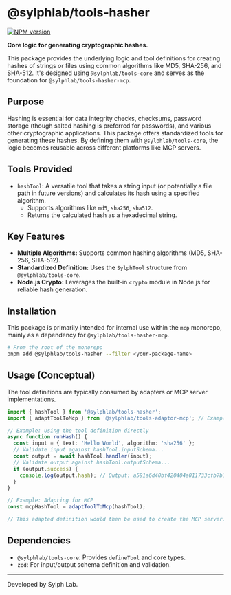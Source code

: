 # @sylphlab/tools-hasher

[![NPM version](https://img.shields.io/npm/v/@sylphlab/tools-hasher?style=flat-square)](https://www.npmjs.com/package/@sylphlab/tools-hasher)

**Core logic for generating cryptographic hashes.**

This package provides the underlying logic and tool definitions for creating hashes of strings or files using common algorithms like MD5, SHA-256, and SHA-512. It's designed using `@sylphlab/tools-core` and serves as the foundation for `@sylphlab/tools-hasher-mcp`.

## Purpose

Hashing is essential for data integrity checks, checksums, password storage (though salted hashing is preferred for passwords), and various other cryptographic applications. This package offers standardized tools for generating these hashes. By defining them with `@sylphlab/tools-core`, the logic becomes reusable across different platforms like MCP servers.

## Tools Provided

*   `hashTool`: A versatile tool that takes a string input (or potentially a file path in future versions) and calculates its hash using a specified algorithm.
    *   Supports algorithms like `md5`, `sha256`, `sha512`.
    *   Returns the calculated hash as a hexadecimal string.

## Key Features

*   **Multiple Algorithms:** Supports common hashing algorithms (MD5, SHA-256, SHA-512).
*   **Standardized Definition:** Uses the `SylphTool` structure from `@sylphlab/tools-core`.
*   **Node.js Crypto:** Leverages the built-in `crypto` module in Node.js for reliable hash generation.

## Installation

This package is primarily intended for internal use within the `mcp` monorepo, mainly as a dependency for `@sylphlab/tools-hasher-mcp`.

```bash
# From the root of the monorepo
pnpm add @sylphlab/tools-hasher --filter <your-package-name>
```

## Usage (Conceptual)

The tool definitions are typically consumed by adapters or MCP server implementations.

```typescript
import { hashTool } from '@sylphlab/tools-hasher';
import { adaptToolToMcp } from '@sylphlab/tools-adaptor-mcp'; // Example adapter

// Example: Using the tool definition directly
async function runHash() {
  const input = { text: 'Hello World', algorithm: 'sha256' };
  // Validate input against hashTool.inputSchema...
  const output = await hashTool.handler(input);
  // Validate output against hashTool.outputSchema...
  if (output.success) {
    console.log(output.hash); // Output: a591a6d40bf420404a011733cfb7b190d62c65bf0bcda32b57b277d9ad9f146e
  }
}

// Example: Adapting for MCP
const mcpHashTool = adaptToolToMcp(hashTool);

// This adapted definition would then be used to create the MCP server.
```

## Dependencies

*   `@sylphlab/tools-core`: Provides `defineTool` and core types.
*   `zod`: For input/output schema definition and validation.

---

Developed by Sylph Lab.
